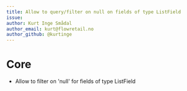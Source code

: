 ```yaml
---
title: Allow to query/filter on null on fields of type ListField
issue: 
author: Kurt Inge Smådal
author_email: kurt@flowretail.no
author_github: @kurtinge
---
```

# Core
* Allow to filter on 'null' for fields of type ListField

